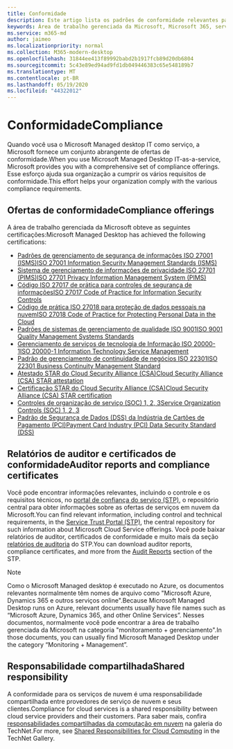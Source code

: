 ```yaml
---
title: Conformidade
description: Este artigo lista os padrões de conformidade relevantes para a área de trabalho gerenciada da Microsoft.
keywords: Área de trabalho gerenciada da Microsoft, Microsoft 365, serviço, documentação
ms.service: m365-md
author: jaimeo
ms.localizationpriority: normal
ms.collection: M365-modern-desktop
ms.openlocfilehash: 31844ee413f89992babd2b1917fcb89d20db6804
ms.sourcegitcommit: 5c43e89ed94ad9fd1db049446383c65e548189b7
ms.translationtype: MT
ms.contentlocale: pt-BR
ms.lasthandoff: 05/19/2020
ms.locfileid: "44322012"
---
```

# <a name="compliance"></a><span data-ttu-id="902b1-104">Conformidade</span><span class="sxs-lookup"><span data-stu-id="902b1-104">Compliance</span></span>

<span data-ttu-id="902b1-105">Quando você usa o Microsoft Managed desktop IT como serviço, a Microsoft fornece um conjunto abrangente de ofertas de conformidade.</span><span class="sxs-lookup"><span data-stu-id="902b1-105">When you use Microsoft Managed Desktop IT-as-a-service, Microsoft provides you with a comprehensive set of compliance offerings.</span></span> <span data-ttu-id="902b1-106">Esse esforço ajuda sua organização a cumprir os vários requisitos de conformidade.</span><span class="sxs-lookup"><span data-stu-id="902b1-106">This effort helps your organization comply with the various compliance requirements.</span></span>

## <a name="compliance-offerings"></a><span data-ttu-id="902b1-107">Ofertas de conformidade</span><span class="sxs-lookup"><span data-stu-id="902b1-107">Compliance offerings</span></span>

<span data-ttu-id="902b1-108">A área de trabalho gerenciada da Microsoft obteve as seguintes certificações:</span><span class="sxs-lookup"><span data-stu-id="902b1-108">Microsoft Managed Desktop has achieved the following certifications:</span></span>

- [<span data-ttu-id="902b1-109">Padrões de gerenciamento de segurança de informações ISO 27001 (ISMS)</span><span class="sxs-lookup"><span data-stu-id="902b1-109">ISO 27001 Information Security Management Standards (ISMS)</span></span>](../../compliance/offering-ISO-27001.md)
- [<span data-ttu-id="902b1-110">Sistema de gerenciamento de informações de privacidade ISO 27701 (PIMS)</span><span class="sxs-lookup"><span data-stu-id="902b1-110">ISO 27701 Privacy Information Management System (PIMS)</span></span>](../../compliance/offering-iso-27701.md)
- [<span data-ttu-id="902b1-111">Código ISO 27017 de prática para controles de segurança de informações</span><span class="sxs-lookup"><span data-stu-id="902b1-111">ISO 27017 Code of Practice for Information Security Controls</span></span>](../../compliance/offering-ISO-27017.md)
- [<span data-ttu-id="902b1-112">Código de prática ISO 27018 para proteção de dados pessoais na nuvem</span><span class="sxs-lookup"><span data-stu-id="902b1-112">ISO 27018 Code of Practice for Protecting Personal Data in the Cloud</span></span>](../../compliance/offering-ISO-27018.md)
- [<span data-ttu-id="902b1-113">Padrões de sistemas de gerenciamento de qualidade ISO 9001</span><span class="sxs-lookup"><span data-stu-id="902b1-113">ISO 9001 Quality Management Systems Standards</span></span>](../../compliance/offering-ISO-9001.md)
- [<span data-ttu-id="902b1-114">Gerenciamento de serviços de tecnologia de Informação ISO 20000-1</span><span class="sxs-lookup"><span data-stu-id="902b1-114">ISO 20000-1 Information Technology Service Management</span></span>](../../compliance/offering-ISO-20000-1-2011.md)
- [<span data-ttu-id="902b1-115">Padrão de gerenciamento de continuidade de negócios ISO 22301</span><span class="sxs-lookup"><span data-stu-id="902b1-115">ISO 22301 Business Continuity Management Standard</span></span>](../../compliance/offering-ISO-22301.md)
- [<span data-ttu-id="902b1-116">Atestado STAR do Cloud Security Alliance (CSA)</span><span class="sxs-lookup"><span data-stu-id="902b1-116">Cloud Security Alliance (CSA) STAR attestation</span></span>](../../compliance/offering-CSA-STAR-Attestation.md)
- [<span data-ttu-id="902b1-117">Certificação STAR do Cloud Security Alliance (CSA)</span><span class="sxs-lookup"><span data-stu-id="902b1-117">Cloud Security Alliance (CSA) STAR certification</span></span>](../../compliance/offering-CSA-Star-Certification.md)
- [<span data-ttu-id="902b1-118">Controles de organização de serviço (SOC) 1, 2, 3</span><span class="sxs-lookup"><span data-stu-id="902b1-118">Service Organization Controls (SOC) 1, 2, 3</span></span>](../../compliance/offering-SOC.md)
- [<span data-ttu-id="902b1-119">Padrão de Segurança de Dados (DSS) da Indústria de Cartões de Pagamento (PCI)</span><span class="sxs-lookup"><span data-stu-id="902b1-119">Payment Card Industry (PCI) Data Security Standard (DSS)</span></span>](../../compliance/offering-PCI-DSS.md)

## <a name="auditor-reports-and-compliance-certificates"></a><span data-ttu-id="902b1-120">Relatórios de auditor e certificados de conformidade</span><span class="sxs-lookup"><span data-stu-id="902b1-120">Auditor reports and compliance certificates</span></span>

<span data-ttu-id="902b1-121">Você pode encontrar informações relevantes, incluindo o controle e os requisitos técnicos, no [portal de confiança do serviço (STP)](https://servicetrust.microsoft.com/), o repositório central para obter informações sobre as ofertas de serviços em nuvem da Microsoft.</span><span class="sxs-lookup"><span data-stu-id="902b1-121">You can find relevant information, including control and technical requirements, in the [Service Trust Portal (STP)](https://servicetrust.microsoft.com/), the central repository for such information about Microsoft Cloud Service offerings.</span></span> <span data-ttu-id="902b1-122">Você pode baixar relatórios de auditor, certificados de conformidade e muito mais da seção [relatórios de auditoria](https://servicetrust.microsoft.com/ViewPage/MSComplianceGuide) do STP.</span><span class="sxs-lookup"><span data-stu-id="902b1-122">You can download auditor reports, compliance certificates, and more from the [Audit Reports](https://servicetrust.microsoft.com/ViewPage/MSComplianceGuide) section of the STP.</span></span>

> [!NOTE]
> <span data-ttu-id="902b1-123">Como o Microsoft Managed desktop é executado no Azure, os documentos relevantes normalmente têm nomes de arquivo como "Microsoft Azure, Dynamics 365 e outros serviços online".</span><span class="sxs-lookup"><span data-stu-id="902b1-123">Because Microsoft Managed Desktop runs on Azure, relevant documents usually have file names such as “Microsoft Azure, Dynamics 365, and other Online Services”.</span></span> <span data-ttu-id="902b1-124">Nesses documentos, normalmente você pode encontrar a área de trabalho gerenciada da Microsoft na categoria "monitoramento + gerenciamento".</span><span class="sxs-lookup"><span data-stu-id="902b1-124">In those documents, you can usually find Microsoft Managed Desktop under the category “Monitoring + Management”.</span></span>

## <a name="shared-responsibility"></a><span data-ttu-id="902b1-125">Responsabilidade compartilhada</span><span class="sxs-lookup"><span data-stu-id="902b1-125">Shared responsibility</span></span>

<span data-ttu-id="902b1-126">A conformidade para os serviços de nuvem é uma responsabilidade compartilhada entre provedores de serviço de nuvem e seus clientes.</span><span class="sxs-lookup"><span data-stu-id="902b1-126">Compliance for cloud services is a shared responsibility between cloud service providers and their customers.</span></span> <span data-ttu-id="902b1-127">Para saber mais, confira [responsabilidades compartilhadas da computação em nuvem](https://gallery.technet.microsoft.com/Shared-Responsibilities-81d0ff91) na galeria do TechNet.</span><span class="sxs-lookup"><span data-stu-id="902b1-127">For more, see [Shared Responsibilities for Cloud Computing](https://gallery.technet.microsoft.com/Shared-Responsibilities-81d0ff91) in the TechNet Gallery.</span></span>
